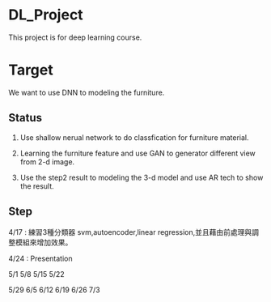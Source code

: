 # DL_Project
This project is for deep learning course.


# Target
We want to use DNN to modeling the furniture.



## Status
1. Use shallow nerual network to do classfication for furniture material.

2. Learning the furniture feature and use GAN to generator different view from 2-d image.

3. Use the step2 result to modeling the 3-d model and use AR tech to show the result.



## Step


4/17 :  練習3種分類器 svm,autoencoder,linear regression,並且藉由前處理與調整模組來增加效果。

4/24 : Presentation  


5/1 
5/8
5/15
5/22


5/29
6/5
6/12
6/19
6/26
7/3



